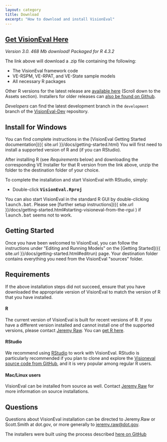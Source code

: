 ```yaml
---
layout: category
title: Download
excerpt: "How to download and install VisionEval"
---
```


## [Get VisionEval Here](https://github.com/VisionEval/VisionEval-Dev/releases/latest/download/VE-Installer-Windows-R4.3.2_2024_01_22.zip)

*Version 3.0. 468 Mb download! Packaged for R 4.3.2*

The link above will download a .zip file containing the following:
 - The VisionEval framework code
 - VE-RSPM, VE-RPAT, and VE-State sample models
 - All necessary R packages

Other R versions for the latest release are [available here](https://github.com/VisionEval/VisionEval-Dev/releases/latest) (Scroll down to the Assets section).
Installers for older releases can [also be found on Github](https://github.com/VisionEval/VisionEval-Dev/releases).

*Developers* can find the latest development branch in the `development` branch of the [VisionEval-Dev](https://github.com/VisionEval/VisionEval-Dev) repository.

## Install for Windows

You can find complete instructions in the [VisionEval Getting Started documentation]({{ site.url }}/docs/getting-started.html)
You will first need to install a supported version of R and (if you can RStudio).

After installing R (see *Requirements* below) and downloading the corresponding VE Installer for that R version from the link above, unzip the folder to the destination folder of your choice.

To complete the installation and start VisionEval with RStudio, simply:
   - Double-click **<tt>VisionEval.Rproj</tt>**

You can also start VisionEval in the standard R GUI by double-clicking <tt>launch.bat</tt>.
Please see [further setup instructions]({{ site.url }}/docs/getting-started.html#starting-visioneval-from-the-rgui ) if <tt>launch.bat</tt> seems not to work.

## Getting Started

Once you have been welcomed to VisionEval, you can follow the instructions under "Editing and Running Models" on the [Getting Started]({{ site.url }}/docs/getting-started.html#editrun) page.
Your destination folder contains everything you need from the VisionEval "sources" folder.

## Requirements

If the above installation steps did not succeed, ensure that you have downloaded the appropriate version of VisionEval to match the version of R that you have installed.

#### R

The current version of VisionEval is built for recent versions of R.  If you have a different version installed and cannot install one of the supported versions, please contact <a href="mailto:jeremy.raw@dot.gov">Jeremy Raw</a>.
You can [get R here](https://cran.r-project.org).

#### RStudio

We recommend using <a href="https://www.rstudio.com/products/rstudio/#Desktop" target="_blank">RStudio</a> to work with VisionEval. RStudio is particularly recommended if you plan to clone and explore the
<a target="_blank" href="https://github.com/VisionEval/VisionEval">Visioneval source code from GitHub</a>, and it is very popular among regular R users.

#### Mac/Linux users
VisionEval can be installed from source as well. Contact <a href="mailto:jeremy.raw@dot.gov">Jeremy Raw</a> for more information on source installations.

## Questions

Questions about VisionEval installation can be directed to Jeremy.Raw or Scott.Smith at dot.gov, or more generally to <a href="mailto:jeremy.raw@dot.gov">jeremy.raw@dot.gov</a>.

The installers were built using the process described <a target="_blank" href="https://github.com/VisionEval/VisionEval-Dev/blob/development/build/Building.md">here on GitHub</a>

<!-- removed between title and excerpt: <span class="entry-date"><time datetime="{{ post.date | date_to_xmlschema }}">{{ post.date | date: "%B %d, %Y" }}</time></span> -->
